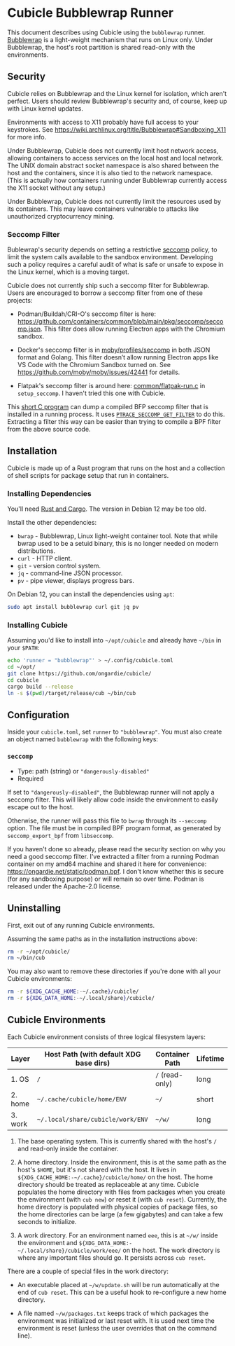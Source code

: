 # Cubicle Bubblewrap Runner

This document describes using Cubicle using the `bubblewrap` runner.
[Bubblewrap](https://github.com/containers/bubblewrap) is a light-weight
mechanism that runs on Linux only. Under Bubblewrap, the host's root partition
is shared read-only with the environments.

## Security

Cubicle relies on Bubblewrap and the Linux kernel for isolation, which aren't
perfect. Users should review Bubblewrap's security and, of course, keep up with
Linux kernel updates.

Environments with access to X11 probably have full access to your keystrokes.
See <https://wiki.archlinux.org/title/Bubblewrap#Sandboxing_X11> for more info.

Under Bubblewrap, Cubicle does not currently limit host network access,
allowing containers to access services on the local host and local network. The
UNIX domain abstract socket namespace is also shared between the host and the
containers, since it is also tied to the network namespace. (This is actually
how containers running under Bubblewrap currently access the X11 socket without
any setup.)

Under Bubblewrap, Cubicle does not currently limit the resources used by its
containers. This may leave containers vulnerable to attacks like unauthorized
cryptocurrency mining.

### Seccomp Filter

Bublewrap's security depends on setting a restrictive
[seccomp](https://en.wikipedia.org/wiki/Seccomp) policy, to limit the system
calls available to the sandbox environment. Developing such a policy requires a
careful audit of what is safe or unsafe to expose in the Linux kernel, which is
a moving target.

Cubicle does not currently ship such a seccomp filter for Bubblewrap. Users are
encouraged to borrow a seccomp filter from one of these projects:

- Podman/Buildah/CRI-O's seccomp filter is here:
  <https://github.com/containers/common/blob/main/pkg/seccomp/seccomp.json>.
  This filter does allow running Electron apps with the Chromium sandbox.

- Docker's seccomp filter is in
  [moby/profiles/seccomp](https://github.com/moby/moby/tree/master/profiles/seccomp)
  in both JSON format and Golang. This filter doesn’t allow running Electron
  apps like VS Code with the Chromium Sandbox turned on. See
  <https://github.com/moby/moby/issues/42441> for details.

- Flatpak's seccomp filter is around here:
  [common/flatpak-run.c](https://github.com/flatpak/flatpak/blob/main/common/flatpak-run.c#L3073)
  in `setup_seccomp`. I haven't tried this one with Cubicle.

This [short C
program](https://github.com/bradfa/tlpi-dist/blob/master/seccomp/dump_seccomp_filter.c)
can dump a compiled BFP seccomp filter that is installed in a running process.
It uses
[`PTRACE_SECCOMP_GET_FILTER`](https://manpages.debian.org/bookworm/manpages-dev/ptrace.2.en.html#PTRACE_SECCOMP_GET_FILTER)
to do this. Extracting a filter this way can be easier than trying to compile a
BPF filter from the above source code.

## Installation

Cubicle is made up of a Rust program that runs on the host and a collection of
shell scripts for package setup that run in containers.

### Installing Dependencies

You'll need [Rust and Cargo](https://www.rust-lang.org/tools/install). The
version in Debian 12 may be too old.

Install the other dependencies:

- `bwrap` - Bubblewrap, Linux light-weight container tool. Note that while
  bwrap used to be a setuid binary, this is no longer needed on modern
  distributions.
- `curl` - HTTP client.
- `git` - version control system.
- `jq` - command-line JSON processor.
- `pv` - pipe viewer, displays progress bars.

On Debian 12, you can install the dependencies using `apt`:

```sh
sudo apt install bubblewrap curl git jq pv
```

### Installing Cubicle

Assuming you'd like to install into `~/opt/cubicle` and already have `~/bin` in
your `$PATH`:

```sh
echo 'runner = "bubblewrap"' > ~/.config/cubicle.toml
cd ~/opt/
git clone https://github.com/ongardie/cubicle/
cd cubicle
cargo build --release
ln -s $(pwd)/target/release/cub ~/bin/cub
```

## Configuration

Inside your `cubicle.toml`, set `runner` to `"bubblewrap"`. You must also
create an object named `bubblewrap` with the following keys:

### `seccomp`

- Type: path (string) or `"dangerously-disabled"`
- Required

If set to `"dangerously-disabled"`, the Bubblewrap runner will not apply a
seccomp filter. This will likely allow code inside the environment to easily
escape out to the host.

Otherwise, the runner will pass this file to `bwrap` through its `--seccomp`
option. The file must be in compiled BPF program format, as generated by
`seccomp_export_bpf` from `libseccomp`.

If you haven't done so already, please read the security section on why you
need a good seccomp filter. I've extracted a filter from a running Podman
container on my amd64 machine and shared it here for convenience:
<https://ongardie.net/static/podman.bpf>. I don't know whether this is secure
(for any sandboxing purpose) or will remain so over time. Podman is released
under the Apache-2.0 license.

## Uninstalling

First, exit out of any running Cubicle environments.

Assuming the same paths as in the installation instructions above:

```sh
rm -r ~/opt/cubicle/
rm ~/bin/cub
```

You may also want to remove these directories if you're done with all your
Cubicle environments:

```sh
rm -r ${XDG_CACHE_HOME:-~/.cache}/cubicle/
rm -r ${XDG_DATA_HOME:-~/.local/share}/cubicle/
```

## Cubicle Environments

Each Cubicle environment consists of three logical filesystem layers:

| Layer   | Host Path (with default XDG base dirs) | Container Path  | Lifetime |
| ------- | -------------------------------------- | --------------- | -------- |
| 1. OS   | `/`                                    | `/` (read-only) | long     |
| 2. home | `~/.cache/cubicle/home/ENV`            | `~/`            | short    |
| 3. work | `~/.local/share/cubicle/work/ENV`      | `~/w/`          | long     |

1. The base operating system. This is currently shared with the host's `/` and
   read-only inside the container.

2. A home directory. Inside the environment, this is at the same path as the
   host's `$HOME`, but it's not shared with the host. It lives in
   `${XDG_CACHE_HOME:-~/.cache}/cubicle/home/` on the host. The home directory
   should be treated as replaceable at any time. Cubicle populates the home
   directory with files from packages when you create the environment (with
   `cub new`) or reset it (with `cub reset`). Currently, the home directory is
   populated with physical copies of package files, so the home directories can
   be large (a few gigabytes) and can take a few seconds to initialize.

3. A work directory. For an environment named `eee`, this is at `~/w/` inside
   the environment and `${XDG_DATA_HOME:-~/.local/share}/cubicle/work/eee/` on
   the host. The work directory is where any important files should go. It
   persists across `cub reset`.

There are a couple of special files in the work directory:

- An executable placed at `~/w/update.sh` will be run automatically at the end
  of `cub reset`. This can be a useful hook to re-configure a new home
  directory.

- A file named `~/w/packages.txt` keeps track of which packages the environment
  was initialized or last reset with. It is used next time the environment is
  reset (unless the user overrides that on the command line).
